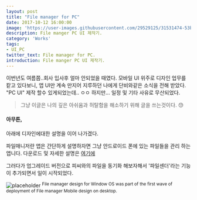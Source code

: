 ```yaml
---
layout: post
title: "File manager for PC"
date: 2017-10-12 16:00:00
image: 'https://user-images.githubusercontent.com/29529125/31531474-53bbd3f2-b022-11e7-8d79-5e5682ed1f1b.jpg'
description: File manger PC UI 제작기.
category: 'Works'
tags:
- UI_PC
twitter_text: File manager for PC.
introduction: File manger PC UI 제작기.
---
```


이번년도 여름쯤..회사 입사후 얼마 안되었을 때였다. 
모바일 UI 위주로 디자인 업무를 캍고 있다보니, 앱 UI만 계속 만지어 지루하던 나에게 단비와같은 소식을 전해 받았다.
"PC UI" 제작 할수 있게되었는데.. ㅇㅇ 하지만... 일정 및 기타 사유로 무산되었다. 

> 그냥 이글은 나의 깊은 아쉬움과 허탈함을 해소하기 위해 글을 쓰는것이다. 😓

#### 아무튼,
아래에 디자인에대한 설명을 이어 나가겠다. 

파일매니저란 앱은 간단하게 설명하자면 그냥 안드로이드 폰에 있는 파일들을 관리 하는 앱니다. 
다운로드 및 자세한 설명은 [여기에](https://rte4a.app.goo.gl/TYCN) 

그러다가 업그레이드 버전으로 피씨와의 파일을 동기화 해보자해서 '파일센더'라는 기능이 추가되면서 일이 시작되었다.



![placeholder](https://user-images.githubusercontent.com/29529125/31531198-8a1858a0-b020-11e7-920e-7a0c85b48fd1.jpg)
<sup>File manager design for Window OS was part of the first wave of deployment of File manager Mobile design on desktop. </sup>
